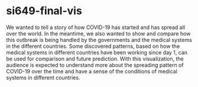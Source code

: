 # si649-final-vis

We wanted to tell a story of how COVID-19 has started and has spread all over the world. In the meantime, we also wanted to show and compare how this outbreak is being handled by the governments and the medical systems in the different countries. Some discovered patterns, based on how the medical systems in different countries have been working since day 1, can be used for comparison and future prediction.
With this visualization, the audience is expected to understand more about the spreading pattern of COVID-19 over the time and have a sense of the conditions of medical systems in different countries.
